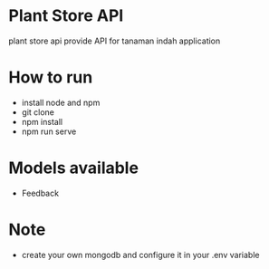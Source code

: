 # Plant Store API
plant store api provide API for tanaman indah application

# How to run
- install node and npm
- git clone
- npm install
- npm run serve

# Models available
- Feedback

# Note
- create your own mongodb and configure it in your .env variable